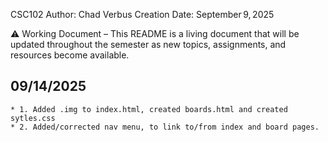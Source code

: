CSC102
Author: Chad Verbus
Creation Date: September 9, 2025


⚠️ Working Document – This README is a living document that will be updated throughout the semester as new topics, assignments, and resources become available.  

## 09/14/2025
    * 1. Added .img to index.html, created boards.html and created sytles.css
    * 2. Added/corrected nav menu, to link to/from index and board pages. 
